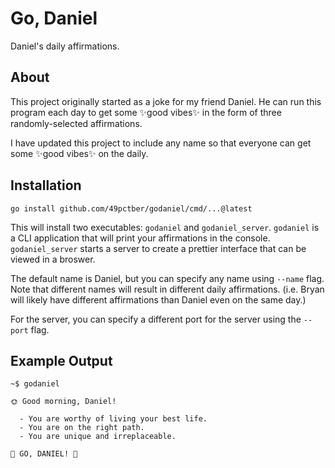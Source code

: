 # Go, Daniel

Daniel's daily affirmations.

## About

This project originally started as a joke for my friend Daniel.
He can run this program each day to get some ✨good vibes✨ in the form of three randomly-selected affirmations.

I have updated this project to include any name so that everyone can get some ✨good vibes✨ on the daily.

## Installation

```
go install github.com/49pctber/godaniel/cmd/...@latest
```

This will install two executables: `godaniel` and `godaniel_server`.
`godaniel` is a CLI application that will print your affirmations in the console.
`godaniel_server` starts a server to create a prettier interface that can be viewed in a broswer.

The default name is Daniel, but you can specify any name using `--name` flag.
Note that different names will result in different daily affirmations.
(i.e. Bryan will likely have different affirmations than Daniel even on the same day.)

For the server, you can specify a different port for the server using the `--port` flag.

## Example Output

```
~$ godaniel

🌞 Good morning, Daniel!

  - You are worthy of living your best life.
  - You are on the right path.
  - You are unique and irreplaceable.

🎉 GO, DANIEL! 🎉

```
